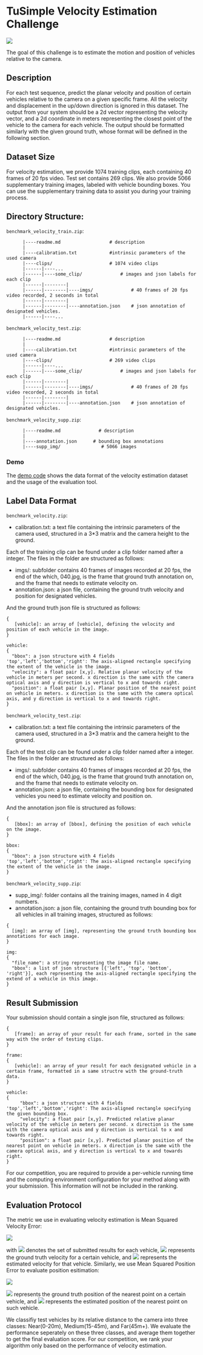 # TuSimple Velocity Estimation Challenge

![](https://raw.githubusercontent.com/TuSimple/tusimple-benchmark/master/doc/velocity_estimation/assets/examples/dis1.jpeg)



The goal of this challenge is to estimate the motion and position of vehicles relative to the camera. 

## Description
For each test sequence, predict the planar velocity and position of certain vehicles relative to the camera on a given specific frame. All the velocity and displacement in the up/down direction is ignored in this dataset. The output from your system should be a 2d vector representing the velocity vector, and a 2d coordinate in meters representing the closest point of the vehicle to the camera for each vehicle. The output should be formatted similarly with the given ground truth, whose format will be defined in the following section.
## Dataset Size
For velocity estimation, we provide 1074 training clips, each containing 40 frames of 20 fps video. Test set contains 269 clips. We also provide 5066 supplementary training images, labeled with vehicle bounding boxes. You can use the supplementary training data to assist you during your training process.

## Directory Structure:
`benchmark_velocity_train.zip`:
```
      |----readme.md                  # description
      |
      |----calibration.txt            #intrinsic parameters of the used camera
      |----clips/                     # 1074 video clips
      |------|----...
      |------|----some_clip/              # images and json labels for each clip
      |------|--------|
      |------|--------|----imgs/              # 40 frames of 20 fps video recorded, 2 seconds in total
      |------|--------|
      |------|--------|----annotation.json    # json annotation of designated vehicles.
      |------|----...
```
`benchmark_velocity_test.zip`:
```
      |----readme.md                  # description
      |
      |----calibration.txt            #intrinsic parameters of the used camera
      |----clips/                     # 269 video clips
      |------|----...
      |------|----some_clip/              # images and json labels for each clip
      |------|--------|
      |------|--------|----imgs/              # 40 frames of 20 fps video recorded, 2 seconds in total
      |------|--------|
      |------|--------|----annotation.json    # json annotation of designated vehicles.
```
`benchmark_velocity_supp.zip`:
```
      |----readme.md              # description
      |
      |----annotation.json      # bounding box annotations
      |----supp_img/               # 5066 images
```      

### Demo
The [demo code](https://github.com/TuSimple/tusimple-benchmark/blob/master/example/velocity_demo.ipynb) shows the data format of the velocity estimation dataset and the usage of the evaluation tool.      

## Label Data Format

`benchmark_velocity.zip`:
 - calibration.txt: a text file containing the intrinsic parameters of the camera used, structured in a 3*3 matrix and the camera height to the ground.

Each of the training clip can be found under a clip folder named after a integer.
The files in the folder are structured as follows:
 - imgs/:  subfolder contains 40 frames of images recorded at 20 fps, the end of the which, 040.jpg, is the frame that ground truth annotation on, and the frame that needs to estimate velocity on.
 - annotation.json: a json file, containing the ground truth velocity and position for designated vehicles.

And the ground truth json file is structured as follows:
```
{ 
   [vehicle]: an array of [vehicle], defining the velocity and position of each vehicle in the image.
}

vehicle:
{
  "bbox": a json structure with 4 fields 'top','left','bottom','right': The axis-aligned rectangle specifying the extent of the vehicle in the image.
  "velocity": a float pair [x,y]. Relative planar velocity of the vehicle in meters per second. x direction is the same with the camera optical axis and y direction is vertical to x and towards right.
  "position": a float pair [x,y]. Planar position of the nearest point on vehicle in meters. x direction is the same with the camera optical axis, and y direction is vertical to x and towards right.
}
```
`benchmark_velocity_test.zip`:
 - calibration.txt: a text file containing the intrinsic parameters of the camera used, structured in a 3*3 matrix and the camera height to the ground.

Each of the test clip can be found under a clip folder named after a integer.
The files in the folder are structured as follows:
 - imgs/:  subfolder contains 40 frames of images recorded at 20 fps, the end of the which, 040.jpg, is the frame that ground truth annotation on, and the frame that needs to estimate velocity on.
 - annotation.json: a json file, containing the bounding box for designated vehicles you need to estimate velocity and position on.

And the annotation json file is structured as follows:
```
{ 
   [bbox]: an array of [bbox], defining the position of each vehicle on the image.
}

bbox:
{
  "bbox": a json structure with 4 fields 'top','left','bottom','right': The axis-aligned rectangle specifying the extent of the vehicle in the image.
}
```
`benchmark_velocity_supp.zip`:
  - supp_img/: folder contains all the training images, named in 4 digit numbers.
  - annotation.json: a json file, containing the ground truth bounding box for all vehicles in all training images, structured as follows:
```
{
  [img]: an array of [img], representing the ground truth bounding box annotations for each image.
}

img:
{
  "file_name": a string representing the image file name.
  "bbox": a list of json structure [{'left', 'top', 'bottom', 'right'}], each representing the axis-aligned rectangle specifying the extend of a vehicle in this image.
}
```

## Result Submission
Your submission should contain a single json file, structured as follows:
```
{
   [frame]: an array of your result for each frame, sorted in the same way with the order of testing clips.
}

frame:
{
   [vehicle]: an array of your result for each designated vehicle in a certain frame, formatted in a same structre with the ground-truth data.
}

vehicle:
{
     "bbox": a json structure with 4 fields 'top','left','bottom','right': The axis-aligned rectangle specifying the given bounding box.
     "velocity": a float pair [x,y]. Predicted relative planar velocity of the vehicle in meters per second. x direction is the same with the camera optical axis and y direction is vertical to x and towards right.
     "position": a float pair [x,y]. Predicted planar position of the nearest point on vehicle in meters. x direction is the same with the camera optical axis, and y direction is vertical to x and towards right.
}
```
For our competition, you are required to provide a per-vehicle running time and the computing environment configuration for your method along with your submission. This information will not be included in the ranking.

## Evaluation Protocol
The metric we use in evaluating velocity estimation is Mean Squared Velocity Error:

<img src="https://latex.codecogs.com/gif.latex?$$E_v&space;=&space;\frac{\sum_{c\in&space;C}\|V^{gt}_c-V^{est}_c\|^2}{|C|}$$"/>

with <img src="https://latex.codecogs.com/gif.latex?$C$"/> denotes the set of submitted results for each vehicle, <img src="https://latex.codecogs.com/gif.latex?$V^{gt}_c$"/> represents the ground truth velocity for a certain vehicle, and <img src="https://latex.codecogs.com/gif.latex?$V^{est}_c$"/> represents the estimated velocity for that vehicle. Similarly, we use Mean Squared Position Error to evaluate position esitimation: 

<img src="https://latex.codecogs.com/gif.latex?$$E_p&space;=&space;\frac{\sum_{c\in&space;C}\|P^{gt}_c-P^{est}_c\|^2}{|C|}$$"/>

<img src="https://latex.codecogs.com/gif.latex?$P^{gt}_c$"/> represents the ground truth position of the nearest point on a certain vehicle, and <img src="https://latex.codecogs.com/gif.latex?$P^{est}_c$"/> represents the estimated position of the nearest point on such vehicle.

We classifiy test vehicles by its relative distance to the camera into three classes: Near(0-20m), Medium(15-45m), and Far(45m+). We evaluate the performance seperately on these three classes, and average them together to get the final evaluation score. For our competition, we rank your algorithm only based on the performance of velocity estimation.

